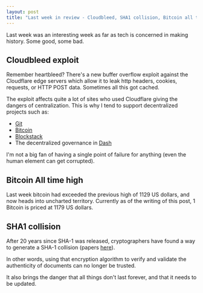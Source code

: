 ```yaml
---
layout: post
title: "Last week in review - Cloudbleed, SHA1 collision, Bitcoin all time high"
---
```


Last week was an interesting week as far as tech is concerned in making history. Some good, some bad.

## Cloudbleed exploit

Remember heartbleed? There's a new buffer overflow exploit against the Cloudflare edge servers which allow it to leak http headers, cookies, requests, or HTTP POST data. Sometimes all this got cached.

The exploit affects quite a lot of sites who used Cloudflare giving the dangers of centralization. This is why I tend to support decentralized projects such as:

* [Git](http://git-scm.com/)
* [Bitcoin](https://bitcoin.org/)
* [Blockstack](https://blockstack.org/)
* The decentralized governance in [Dash](https://www.dash.org/news/the-dash-network-approves-the-implementation-of-decentralized-governance-system/)

I'm not a big fan of having a single point of failure for anything (even the human element can get corrupted).

## Bitcoin All time high

Last week bitcoin had exceeded the previous high of 1129 US dollars, and now heads into uncharted territory. Currently as of the writing of this post, 1 Bitcoin is priced at 1179 US dollars.

## SHA1 collision

After 20 years since SHA-1 was released, cryptographers have found a way to generate a SHA-1 collision (papers [here](https://shattered.it/)).

In other words, using that encryption algorithm to verify and validate the authenticity of documents can no longer be trusted.

It also brings the danger that all things don't last forever, and that it needs to be updated. 
